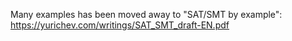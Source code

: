 Many examples has been moved away to "SAT/SMT by example":
https://yurichev.com/writings/SAT_SMT_draft-EN.pdf

